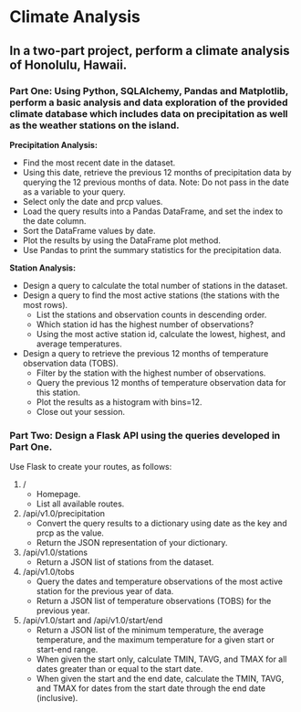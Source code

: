 # Climate Analysis

## In a two-part project, perform a climate analysis of Honolulu, Hawaii.

### Part One: Using Python, SQLAlchemy, Pandas and Matplotlib, perform a basic analysis and data exploration of the provided climate database which includes data on precipitation as well as the weather stations on the island.

**Precipitation Analysis:**

- Find the most recent date in the dataset.
- Using this date, retrieve the previous 12 months of precipitation data by querying the 12 previous months of data. Note: Do not pass in the date as a variable to your query.
- Select only the date and prcp values.
- Load the query results into a Pandas DataFrame, and set the index to the date column.
- Sort the DataFrame values by date.
- Plot the results by using the DataFrame plot method.
- Use Pandas to print the summary statistics for the precipitation data.

**Station Analysis:**

- Design a query to calculate the total number of stations in the dataset.
- Design a query to find the most active stations (the stations with the most rows).
  - List the stations and observation counts in descending order.
  - Which station id has the highest number of observations?
  - Using the most active station id, calculate the lowest, highest, and average temperatures.
- Design a query to retrieve the previous 12 months of temperature observation data (TOBS).
  - Filter by the station with the highest number of observations.
  - Query the previous 12 months of temperature observation data for this station.
  - Plot the results as a histogram with bins=12.
  - Close out your session.

### Part Two: Design a Flask API using the queries developed in Part One.

Use Flask to create your routes, as follows:
1. /
   - Homepage.
   - List all available routes.
2. /api/v1.0/precipitation
   - Convert the query results to a dictionary using date as the key and prcp as the value.
   - Return the JSON representation of your dictionary.
3. /api/v1.0/stations
   - Return a JSON list of stations from the dataset.
4. /api/v1.0/tobs
   - Query the dates and temperature observations of the most active station for the previous year of data.
   - Return a JSON list of temperature observations (TOBS) for the previous year.
5. /api/v1.0/start and /api/v1.0/start/end
   - Return a JSON list of the minimum temperature, the average temperature, and the maximum temperature for a given start or start-end range.
   - When given the start only, calculate TMIN, TAVG, and TMAX for all dates greater than or equal to the start date.
   - When given the start and the end date, calculate the TMIN, TAVG, and TMAX for dates from the start date through the end date (inclusive).